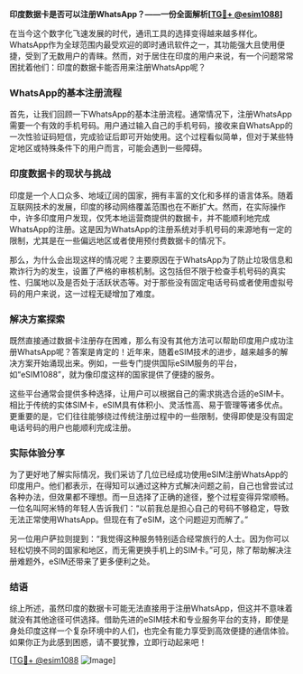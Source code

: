**印度数据卡是否可以注册WhatsApp？——一份全面解析[[TG💪+ @esim1088](https://t.me/s/esim1088)]**

在当今这个数字化飞速发展的时代，通讯工具的选择变得越来越多样化。WhatsApp作为全球范围内最受欢迎的即时通讯软件之一，其功能强大且使用便捷，受到了无数用户的青睐。然而，对于居住在印度的用户来说，有一个问题常常困扰着他们：印度的数据卡能否用来注册WhatsApp呢？

### WhatsApp的基本注册流程

首先，让我们回顾一下WhatsApp的基本注册流程。通常情况下，注册WhatsApp需要一个有效的手机号码。用户通过输入自己的手机号码，接收来自WhatsApp的一次性验证码短信，完成验证后即可开始使用。这个过程看似简单，但对于某些特定地区或特殊条件下的用户而言，可能会遇到一些障碍。

### 印度数据卡的现状与挑战

印度是一个人口众多、地域辽阔的国家，拥有丰富的文化和多样的语言体系。随着互联网技术的发展，印度的移动网络覆盖范围也在不断扩大。然而，在实际操作中，许多印度用户发现，仅凭本地运营商提供的数据卡，并不能顺利地完成WhatsApp的注册。这是因为WhatsApp的注册系统对手机号码的来源地有一定的限制，尤其是在一些偏远地区或者使用预付费数据卡的情况下。

那么，为什么会出现这样的情况呢？主要原因在于WhatsApp为了防止垃圾信息和欺诈行为的发生，设置了严格的审核机制。这包括但不限于检查手机号码的真实性、归属地以及是否处于活跃状态等。对于那些没有固定电话号码或者使用虚拟号码的用户来说，这一过程无疑增加了难度。

### 解决方案探索

既然直接通过数据卡注册存在困难，那么有没有其他方法可以帮助印度用户成功注册WhatsApp呢？答案是肯定的！近年来，随着eSIM技术的进步，越来越多的解决方案开始涌现出来。例如，一些专门提供国际eSIM服务的平台，如“eSIM1088”，就为像印度这样的国家提供了便捷的服务。

这些平台通常会提供多种选择，让用户可以根据自己的需求挑选合适的eSIM卡。相比于传统的实体SIM卡，eSIM具有体积小、灵活性高、易于管理等诸多优点。更重要的是，它们往往能够绕过传统注册过程中的一些限制，使得即使是没有固定电话号码的用户也能顺利完成注册。

### 实际体验分享

为了更好地了解实际情况，我们采访了几位已经成功使用eSIM注册WhatsApp的印度用户。他们都表示，在得知可以通过这种方式解决问题之前，自己也曾尝试过各种办法，但效果都不理想。而一旦选择了正确的途径，整个过程变得异常顺畅。一位名叫阿米特的年轻人告诉我们：“以前我总是担心自己的号码不够稳定，导致无法正常使用WhatsApp。但现在有了eSIM，这个问题迎刃而解了。”

另一位用户萨拉则提到：“我觉得这种服务特别适合经常旅行的人士。因为你可以轻松切换不同的国家和地区，而无需更换手机上的SIM卡。”可见，除了帮助解决注册难题外，eSIM还带来了更多便利之处。

### 结语

综上所述，虽然印度的数据卡可能无法直接用于注册WhatsApp，但这并不意味着就没有其他途径可供选择。借助先进的eSIM技术和专业服务平台的支持，即使是身处印度这样一个复杂环境中的人们，也完全有能力享受到高效便捷的通信体验。如果你正为此感到困惑，请不要犹豫，立即行动起来吧！

[[TG💪+ @esim1088](https://t.me/s/esim1088) ![Image](https://i.postimg.cc/4NQfJmqS/Snipaste-2025-05-13-00-14-12.png)]